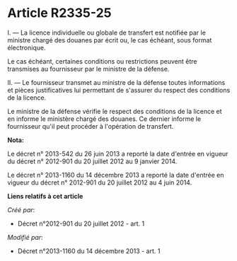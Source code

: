 # Article R2335-25

I. ― La licence individuelle ou globale de transfert est notifiée par le ministre chargé des douanes par écrit ou, le cas
échéant, sous format électronique.

Le cas échéant, certaines conditions ou restrictions peuvent être transmises au fournisseur par le ministre de la défense.

II. ― Le fournisseur transmet au ministre de la défense toutes informations et pièces justificatives lui permettant de
s'assurer du respect des conditions de la licence.

Le ministre de la défense vérifie le respect des conditions de la licence et en informe le ministère chargé des douanes. Ce
dernier informe le fournisseur qu'il peut procéder à l'opération de transfert.

**Nota:**

Le décret n° 2013-542 du 26 juin 2013 a reporté la date d'entrée en vigueur du décret n° 2012-901 du 20 juillet 2012 au 9
janvier 2014.

Le décret n° 2013-1160 du 14 décembre 2013 a reporté la date d'entrée en vigueur du décret n° 2012-901 du 20 juillet 2012 au
4 juin 2014.

**Liens relatifs à cet article**

_Créé par_:

  - Décret n°2012-901 du 20 juillet 2012 - art. 1

_Modifié par_:

  - Décret n°2013-1160 du 14 décembre 2013 - art. 1
